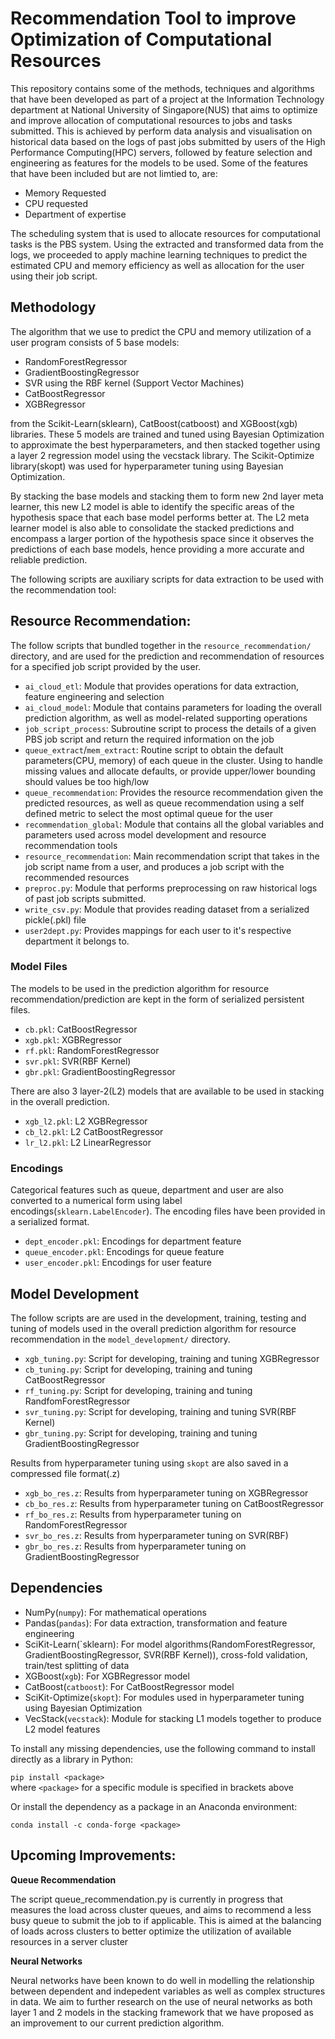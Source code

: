 # Recommendation Tool to improve Optimization of Computational Resources

This repository contains some of the methods, techniques and algorithms that have been developed as part of a project at the Information Technology department at National University of Singapore(NUS) that aims to optimize and improve allocation of computational resources to jobs and tasks submitted. This is achieved by perform data analysis and visualisation on historical data based on the logs of past jobs submitted by users of the High Performance Computing(HPC) servers, followed by feature selection and engineering as features for the models to be used. Some of the features that have been included but are not limtied to, are:

- Memory Requested
- CPU requested
- Department of expertise

The scheduling system that is used to allocate resources for computational tasks is the PBS system. Using the extracted and transformed data from the logs, we proceeded to apply machine learning techniques to predict the estimated CPU and memory efficiency as well as allocation for the user using their job script. 

Methodology
-

The algorithm that we use to predict the CPU and memory utilization of a user program consists of 5 base models:

- RandomForestRegressor
- GradientBoostingRegressor
- SVR using the RBF kernel (Support Vector Machines)
- CatBoostRegressor
- XGBRegressor

from the Scikit-Learn(sklearn), CatBoost(catboost) and XGBoost(xgb) libraries. These 5 models are trained and tuned using Bayesian Optimization to approximate the best hyperparameters, and then stacked together using a layer 2 regression model using the vecstack library. The Scikit-Optimize library(skopt) was used for hyperparameter tuning using Bayesian Optimization.

By stacking the base models and stacking them to form new 2nd layer meta learner, this new L2 model is able to identify the specific areas of the hypothesis space that each base model performs better at. The L2 meta learner model is also able to consolidate the stacked predictions and encompass a larger portion of the hypothesis space since it observes the predictions of each base models, hence providing a more accurate and reliable prediction.

The following scripts are auxiliary scripts for data extraction to be used with the recommendation tool:

## Resource Recommendation:

The follow scripts that bundled together in the `resource_recommendation/` directory, and are used for the prediction and recommendation of resources for a specified job script provided by the user.

- `ai_cloud_etl`: Module that provides operations for data extraction, feature engineering and selection
- `ai_cloud_model`: Module that contains parameters for loading the overall prediction algorithm, as well as model-related supporting operations
- `job_script_process`: Subroutine script to process the details of a given PBS job script and return the required information on the job
- `queue_extract`/`mem_extract`: Routine script to obtain the default parameters(CPU, memory) of each queue in the cluster. Using to handle missing values and allocate defaults, or provide upper/lower bounding should values be too high/low
- `queue_recommendation`: Provides the resource recommendation given the predicted resources, as well as queue recommendation using a self defined metric to select the most optimal queue for the user
- `recommendation_global`: Module that contains all the global variables and parameters used across model development and resource recommendation tools
- `resource_recommendation`: Main recommendation script that takes in the job script name from a user, and produces a job script with the recommended resources
- `preproc.py`: Module that performs preprocessing on raw historical logs of past job scripts submitted.
- `write_csv.py`: Module that provides reading dataset from a serialized pickle(.pkl) file
- `user2dept.py`: Provides mappings for each user to it's respective department it belongs to.


### Model Files

The models to be used in the prediction algorithm for resource recommendation/prediction are kept in the form of serialized persistent files. 

- `cb.pkl`: CatBoostRegressor 
- `xgb.pkl`: XGBRegressor 
- `rf.pkl`: RandomForestRegressor
- `svr.pkl`: SVR(RBF Kernel)
- `gbr.pkl`: GradientBoostingRegressor

There are also 3 layer-2(L2) models that are available to be used in stacking in the overall prediction.

- `xgb_l2.pkl`: L2 XGBRegressor
- `cb_l2.pkl`: L2 CatBoostRegressor
- `lr_l2.pkl`: L2 LinearRegressor

### Encodings

Categorical features such as queue, department and user are also converted to a numerical form using label encodings(`sklearn.LabelEncoder`). The encoding files have been provided in a serialized format.

- `dept_encoder.pkl`: Encodings for department feature
- `queue_encoder.pkl`: Encodings for queue feature
- `user_encoder.pkl`: Encodings for user feature

## Model Development

The follow scripts are are used in the development, training, testing and tuning of models used in the overall prediction algorithm for resource recommendation in the `model_development/` directory. 

- `xgb_tuning.py`: Script for developing, training and tuning XGBRegressor
- `cb_tuning.py`: Script for developing, training and tuning CatBoostRegressor
- `rf_tuning.py`: Script for developing, training and tuning RandfomForestRegressor
- `svr_tuning.py`: Script for developing, training and tuning SVR(RBF Kernel)
- `gbr_tuning.py`: Script for developing, training and tuning GradientBoostingRegressor

Results from hyperparameter tuning using `skopt` are also saved in a compressed file format(.z)

- `xgb_bo_res.z`: Results from hyperparameter tuning on XGBRegressor
- `cb_bo_res.z`: Results from hyperparameter tuning on CatBoostRegressor
- `rf_bo_res.z`: Results from hyperparameter tuning on RandomForestRegressor
- `svr_bo_res.z`: Results from hyperparameter tuning on SVR(RBF)
- `gbr_bo_res.z`: Results from hyperparameter tuning on GradientBoostingRegressor

## Dependencies

- NumPy(`numpy`): For mathematical operations
- Pandas(`pandas`): For data extraction, transformation and feature engineering
- SciKit-Learn(`sklearn): For model algorithms(RandomForestRegressor, GradientBoostingRegressor, SVR(RBF Kernel)), cross-fold validation, train/test splitting of data
- XGBoost(`xgb`): For XGBRegressor model
- CatBoost(`catboost`): For CatBoostRegressor model
- SciKit-Optimize(`skopt`): For modules used in hyperparameter tuning using Bayesian Optimization
- VecStack(`vecstack`): Module for stacking L1 models together to produce L2 model features

To install any missing dependencies, use the following command to install directly as a library in Python:

`pip install <package>` <br>
where `<package>` for a specific module is specified in brackets above

Or install the dependency as a package in an Anaconda environment:

`conda install -c conda-forge <package>`

Upcoming Improvements:
- 
**Queue Recommendation**

The script queue_recommendation.py is currently in progress that measures the load across cluster queues, and aims to recommend a less busy queue to submit the job to if applicable. This is aimed at the balancing of loads across clusters to better optimize the utilization of available resources in a server cluster

**Neural Networks**

Neural networks have been known to do well in modelling the relationship between dependent and indepedent variables as well as complex structures in data. We aim to further research on the use of neural networks as both layer 1 and 2 models in the stacking framework that we have proposed as an improvement to our current prediction algorithm.
